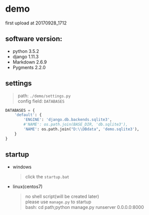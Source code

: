 # demo
first upload at 20170928_1712

## software version:
+ python 3.5.2
+ django 1.11.3
+ Markdown 2.6.9
+ Pygments 2.2.0

## settings
> path: `./demo/settings.py`  
> config field: `DATABASES`
```python
DATABASES = {
    'default': {
        'ENGINE': 'django.db.backends.sqlite3',
        #'NAME': os.path.join(BASE_DIR, 'db.sqlite3'),
        'NAME': os.path.join("D:\\DBdata", 'demo.sqlite3'),
    }
}
```

## startup
+ windows  
	> click the `startup.bat`
+ linux(centos7)  
	> no shell script(will be created later)  
	> please use `manage.py` to startup  
	> bash: cd path;python manage.py runserver 0.0.0.0:8000